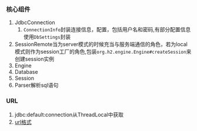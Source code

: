 ### 核心组件
1. JdbcConnection
    1. `ConnectionInfo`封装连接信息，配置，包括用户名和密码,有部分配置信息使用`DbSettings`封装
2. SessionRemote当为server模式的时候充当与服务端通信的角色，若为local模式则作为session工厂的角色,包装`org.h2.engine.Engine#createSession`来创建session实例
3. Engine
4. Database
5. Session
6. Parser解析sql语句







### URL

1. jdbc:default:connection从ThreadLocal中获取
2. [url格式](http://www.h2database.com/html/features.html#database_url)






